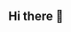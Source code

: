 ## Hi there 👋

<!--
**kyeliz/kyeliz** is a ✨ _special_ ✨ repository because its `README.md` (this file) appears on your GitHub profile.

Here are some ideas to get you started:
- 🔍 I'm looking for my first internship or job opportunity in the Data Analaysis/Science field after graduating from a training program at BeCode
- 🌍 I'm based in Gent, Belgium
- 🌱 I’m learning Data Science, Machine learning and Data Analaysis
- 👯 I’d like to collaborate on interesting projects where I can learn a new things.

